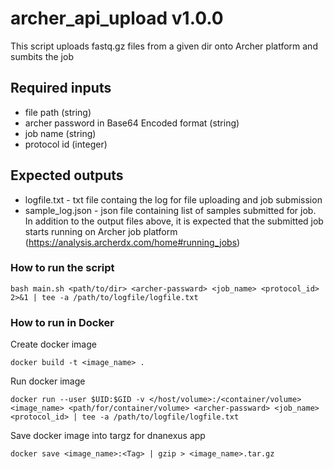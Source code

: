 # archer_api_upload v1.0.0

This script uploads fastq.gz files from a given dir onto Archer platform and sumbits the job 

## Required inputs
- file path (string)
- archer password in Base64 Encoded format (string)
- job name (string)
- protocol id (integer)

## Expected outputs
- logfile.txt - txt file containg the log for file uploading and job submission
- sample_log.json - json file containing list of samples submitted for job.
In addition to the output files above, it is expected that the submitted job starts running on Archer job platform (https://analysis.archerdx.com/home#running_jobs) 

### How to run the script
```
bash main.sh <path/to/dir> <archer-passward> <job_name> <protocol_id> 2>&1 | tee -a /path/to/logfile/logfile.txt
```

### How to run in Docker

Create docker image 

`docker build -t <image_name> .`

Run docker image

```
docker run --user $UID:$GID -v </host/volume>:/<container/volume> <image_name> <path/for/container/volume> <archer-passward> <job_name> <protocol_id> | tee -a /path/to/logfile/logfile.txt
```

Save docker image into targz for dnanexus app

`docker save <image_name>:<Tag> | gzip > <image_name>.tar.gz`